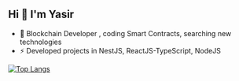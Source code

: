 
## Hi  👋 I'm Yasir

- 🔭 Blockchain Developer , coding Smart Contracts, searching new technologies 
- ⚡ Developed projects in NestJS, ReactJS-TypeScript, NodeJS 


<!--
**ysirblack/ysirblack** is a ✨ _special_ ✨ repository because its `README.md` (this file) appears on your GitHub profile.
Here are some ideas to get you started:
- 🔭 I’m currently working on Blockchain , Ethereum
- 👯 I’m looking to collaborate on ...
- 🤔 I’m looking for help with ...
- 💬 Ask me about ...
- 📫 How to reach me: ...
- 😄 Pronouns: ...
- ⚡ Fun fact: ...
-->

[![Top Langs](https://github-readme-stats.vercel.app/api/top-langs/?username=ysirblack&layout=compact&theme=dracula)](https://github.com/anuraghazra/github-readme-stats)


